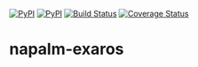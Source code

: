 [![PyPI](https://img.shields.io/pypi/v/napalm-exaros.svg)](https://pypi.python.org/pypi/napalm-exaros)
[![PyPI](https://img.shields.io/pypi/dm/napalm-exaros.svg)](https://pypi.python.org/pypi/napalm-exaros)
[![Build Status](https://travis-ci.org/wolcomm/napalm-exaros.svg?branch=master)](https://travis-ci.org/wolcomm/napalm-exaros)
[![Coverage Status](https://coveralls.io/repos/github/wolcomm/napalm-exaros/badge.svg?branch=master)](https://coveralls.io/github/wolcomm/napalm-exaros)


# napalm-exaros

